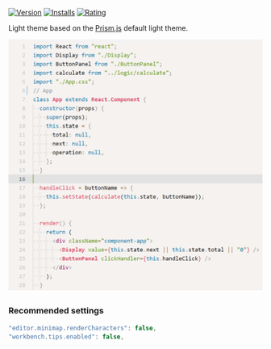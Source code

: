 [![Version](https://vsmarketplacebadge.apphb.com/version-short/usernamehw.prism.svg)](https://marketplace.visualstudio.com/items?itemName=usernamehw.prism)
[![Installs](https://vsmarketplacebadge.apphb.com/installs-short/usernamehw.prism.svg)](https://marketplace.visualstudio.com/items?itemName=usernamehw.prism)
[![Rating](https://vsmarketplacebadge.apphb.com/rating-short/usernamehw.prism.svg)](https://marketplace.visualstudio.com/items?itemName=usernamehw.prism)

Light theme based on the [Prism.js](https://prismjs.com/) default light theme.

![react example](./img/react_example.png)

### Recommended settings

<!-- "editor.scrollbar.verticalScrollbarSize": 18, -->
```js
"editor.minimap.renderCharacters": false,
"workbench.tips.enabled": false,
```